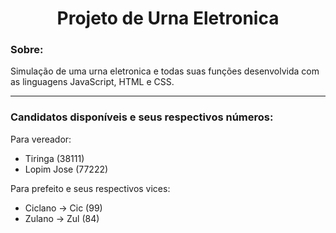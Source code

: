<h1 align='center'>Projeto de Urna Eletronica</h1>

### Sobre:
Simulação de uma urna eletronica e todas suas funções desenvolvida com as linguagens JavaScript, HTML e CSS.

---

### Candidatos disponíveis e seus respectivos números:
Para vereador:
- Tiringa (38111)
- Lopim Jose (77222)

Para prefeito e seus respectivos vices:
- Ciclano -> Cic (99)
- Zulano -> Zul (84)

